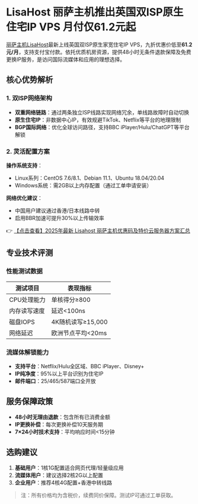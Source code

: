 # LisaHost 丽萨主机推出英国双ISP原生住宅IP VPS 月付仅61.2元起

[丽萨主机LisaHost](https://bit.ly/lisazhuji)最新上线英国双ISP原生家宽住宅IP VPS，九折优惠价低至**61.2元/月**，支持支付宝付款。依托优质机房资源，提供48小时无条件退款保障及免费更换IP服务，是访问国际流媒体和应用的理想选择。

## 核心优势解析

### 1. 双ISP网络架构
- **双重网络链路**：通过两条独立ISP线路实现网络冗余，单线路故障时自动切换
- **原生住宅IP**：非数据中心IP，有效规避TikTok、Netflix等平台的地理限制
- **BGP国际网络**：优化全球访问路径，支持BBC iPlayer/Hulu/ChatGPT等平台解锁

### 2. 灵活配置方案
**操作系统支持**：
- Linux系列：CentOS 7.6/8.1、Debian 11.1、Ubuntu 18.04/20.04
- Windows系统：需2GB以上内存配置（通过工单申请安装）

**网络优化建议**：
- 中国用户建议通过香港/日本线路中转
- 启用BBR加速可提升30%以上传输效率

👉 [【点击查看】2025年最新 Lisahost 丽萨主机优惠码及特价云服务器方案汇总](https://bit.ly/lisazhuji)

## 专业技术评测

### 性能测试数据
| 测试项目       | 表现指标                  |
|----------------|--------------------------|
| CPU处理能力    | 单核得分≥800             |
| 内存读写速度   | 延迟<100ns               |
| 磁盘IOPS       | 4K随机读写≥15,000        |
| 网络延迟       | 欧洲节点平均<20ms        |

### 流媒体解锁能力
- **支持平台**：Netflix/Hulu全区域、BBC iPlayer、Disney+
- **IP纯净度**：95%以上平台识别为住宅IP
- **邮件端口**：25/465/587端口全开放

## 服务保障政策
- **48小时无理由退款**：包含所有已消费金额
- **IP更换补偿**：每次更换补偿10天服务期
- **7×24小时技术支持**：平均响应时间<15分钟

## 选购建议
1. **基础用户**：1核1G配置适合网页代理/轻量级应用
2. **流媒体用户**：建议选择2核2G以上配置
3. **企业用户**：推荐4核4G配置+香港中转线路

> 注：所有价格均为含税价，续费同价保障。测试IP可通过工单获取。